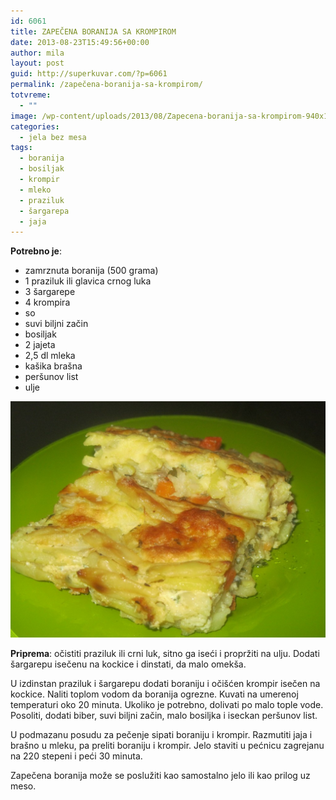 ```yaml
---
id: 6061
title: ZAPEČENA BORANIJA SA KROMPIROM
date: 2013-08-23T15:49:56+00:00
author: mila
layout: post
guid: http://superkuvar.com/?p=6061
permalink: /zapečena-boranija-sa-krompirom/
totvreme:
  - ""
image: /wp-content/uploads/2013/08/Zapecena-boranija-sa-krompirom-940x198.jpg
categories:
  - jela bez mesa
tags:
  - boranija
  - bosiljak
  - krompir
  - mleko
  - praziluk
  - šargarepa
  - jaja
---
```

**Potrebno je**:

  * zamrznuta boranija (500 grama)
  * 1 praziluk ili glavica crnog luka
  * 3 šargarepe
  * 4 krompira
  * so
  * suvi biljni začin
  * bosiljak
  * 2 jajeta
  * 2,5 dl mleka
  * kašika brašna
  * peršunov list
  * ulje

![Zapecena boranija sa krompirom](/wp-content/uploads/2013/08/Zapecena-boranija-sa-krompirom-1024x768.jpg)

**Priprema**: očistiti praziluk ili crni luk, sitno ga iseći i propržiti na ulju. Dodati šargarepu isečenu na kockice i dinstati, da malo omekša.

U izdinstan praziluk i šargarepu dodati boraniju i očišćen krompir isečen na kockice. Naliti toplom vodom da boranija ogrezne. Kuvati na umerenoj temperaturi oko 20 minuta. Ukoliko je potrebno, dolivati po malo tople vode. Posoliti, dodati biber, suvi biljni začin, malo bosiljka i iseckan peršunov list.

U podmazanu posudu za pečenje sipati boraniju i krompir. Razmutiti jaja i brašno u mleku, pa preliti boraniju i krompir. Jelo staviti u pećnicu zagrejanu na 220 stepeni i peći 30 minuta.

Zapečena boranija može se poslužiti kao samostalno jelo ili kao prilog uz meso.